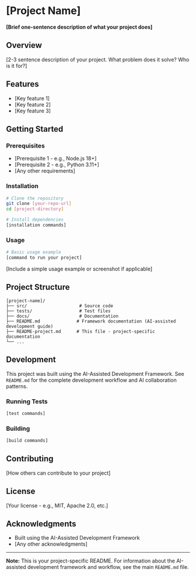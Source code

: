 # [Project Name]

**[Brief one-sentence description of what your project does]**

## Overview

[2-3 sentence description of your project. What problem does it solve? Who is it for?]

## Features

- [Key feature 1]
- [Key feature 2] 
- [Key feature 3]

## Getting Started

### Prerequisites

- [Prerequisite 1 - e.g., Node.js 18+]
- [Prerequisite 2 - e.g., Python 3.11+]
- [Any other requirements]

### Installation

```bash
# Clone the repository
git clone [your-repo-url]
cd [project-directory]

# Install dependencies
[installation commands]
```

### Usage

```bash
# Basic usage example
[command to run your project]
```

[Include a simple usage example or screenshot if applicable]

## Project Structure

```
[project-name]/
├── src/                    # Source code
├── tests/                  # Test files
├── docs/                   # Documentation
├── README.md              # Framework documentation (AI-assisted development guide)
├── README-project.md      # This file - project-specific documentation
└── ...
```

## Development

This project was built using the AI-Assisted Development Framework. See `README.md` for the complete development workflow and AI collaboration patterns.

### Running Tests

```bash
[test commands]
```

### Building

```bash
[build commands]
```

## Contributing

[How others can contribute to your project]

## License

[Your license - e.g., MIT, Apache 2.0, etc.]

## Acknowledgments

- Built using the AI-Assisted Development Framework
- [Any other acknowledgments]

---

**Note:** This is your project-specific README. For information about the AI-assisted development framework and workflow, see the main `README.md` file.